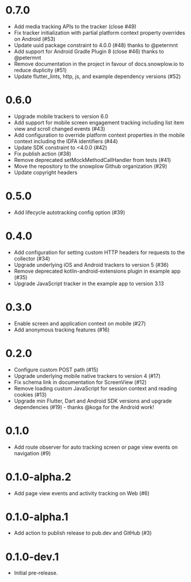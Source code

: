 # 0.7.0

* Add media tracking APIs to the tracker (close #49)
* Fix tracker initialization with partial platform context property overrides on Android (#53)
* Update uuid package constraint to 4.0.0 (#48) thanks to @petermnt
* Add support for Android Gradle Plugin 8 (close #46) thanks to @petermnt
* Remove documentation in the project in favour of docs.snowplow.io to reduce duplicity (#51)
* Update flutter_lints, http, js, and example dependency versions (#52)

# 0.6.0

* Upgrade mobile trackers to version 6.0
* Add support for mobile screen engagement tracking including list item view and scroll changed events (#43)
* Add configuration to override platform context properties in the mobile context including the IDFA identifiers (#44)
* Update SDK constraint to <4.0.0 (#42)
* Fix publish action (#38)
* Remove deprecated setMockMethodCallHandler from tests (#41)
* Move the repository to the snowplow Github organization (#29)
* Update copyright headers

# 0.5.0

*  Add lifecycle autotracking config option (#39)

# 0.4.0

* Add configuration for setting custom HTTP headers for requests to the collector (#34)
* Upgrade underlying iOS and Android trackers to version 5 (#36)
* Remove deprecated kotlin-android-extensions plugin in example app (#35)
* Upgrade JavaScript tracker in the example app to version 3.13

# 0.3.0

* Enable screen and application context on mobile (#27)  
* Add anonymous tracking features (#16)

# 0.2.0

* Configure custom POST path (#15)  
* Upgrade underlying mobile native trackers to version 4 (#17)  
* Fix schema link in documentation for ScreenView (#12)  
* Remove loading custom JavaScript for session context and reading cookies (#13)  
* Upgrade min Flutter, Dart and Android SDK versions and upgrade dependencies (#19) - thanks @koga for the Android work!  

# 0.1.0

* Add route observer for auto tracking screen or page view events on navigation (#9)

# 0.1.0-alpha.2

* Add page view events and activity tracking on Web (#6)

# 0.1.0-alpha.1

* Add action to publish release to pub.dev and GitHub (#3)

# 0.1.0-dev.1

* Initial pre-release.
